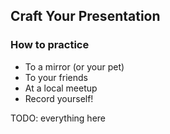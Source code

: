 ## Craft Your Presentation

### How to practice

* To a mirror (or your pet)
* To your friends
* At a local meetup
* Record yourself!

TODO: everything here
